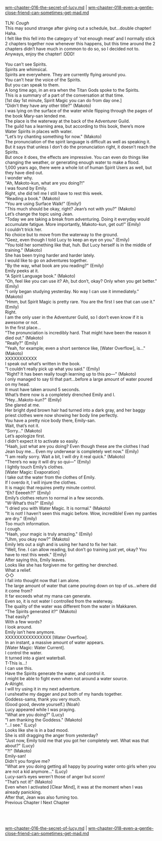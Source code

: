 [wm-chapter-016-the-secret-of-lucy.md](./wm-chapter-016-the-secret-of-lucy.md) | [wm-chapter-018-even-a-gentle-close-friend-can-sometimes-get-mad.md](./wm-chapter-018-even-a-gentle-close-friend-can-sometimes-get-mad.md) <br/>
<br/>
TLN: *Cough*<br/>
This may sound strange after giving out a schedule, but…double chapter! Haha.<br/>
I felt like this fell into the category of ‘not enough meat’ and I normally stick 2 chapters together now whenever this happens, but this time around the 2 chapters didn’t have much in common to do so, so I decided not to.<br/>
Anyways, enjoy the chapter! :DDD!<br/>
<br/>
You can’t see Spirits.<br/>
Spirits are whimsical.<br/>
Spirits are everywhere. They are currently flying around you.<br/>
You can’t hear the voice of the Spirits.<br/>
But you can speak to them.<br/>
A long time ago, in an era when the Titan Gods spoke to the Spirits. <br/>
This is a summary of a part of the conversation at that time. <br/>
[1st day 1st minute, Spirit Magic you can do from day one.]<br/>
"Didn’t they have any other title?" (Makoto) <br/>
I was lying on the surface of the water while flipping through the pages of the book Mary-san lended me. <br/>
The place is the waterway at the back of the Adventurer Guild.<br/>
The guild has a learning area, but according to this book, there’s more Water Spirits in places with water.<br/>
"Let’s try chanting something for now." (Makoto) <br/>
The pronunciation of the spirit language is difficult as well as speaking it. <br/>
But it says that unless I don’t do the pronunciation right, it doesn’t reach the Spirits. <br/>
But once it does, the effects are impressive. You can even do things like changing the weather, or generating enough water to make a flood.<br/>
1,000 years ago, there were a whole lot of human Spirit Users as well, but they have died out. <br/>
I wonder why. <br/>
"Ah, Makoto-kun, what are you doing?!" <br/>
I was found by Emily. <br/>
Right, she did tell me I still have to rest this week.<br/>
"Reading a book." (Makoto) <br/>
"You are using Surface Walk!" (Emily!) <br/>
"This much should be okay, right? Jean’s not with you?" (Makoto) <br/>
Let’s change the topic using Jean. <br/>
"Today we are taking a break from adventuring. Doing it everyday would accumulate fatigue. More importantly, Makoto-kun, get out!" (Emily)<br/>
I couldn’t trick her.<br/>
No choice but to move from the waterway to the ground.<br/>
"Geez, even though I told Lucy to keep an eye on you." (Emily)<br/>
"You told her something like that, huh. But Lucy herself is in the middle of training." (Makoto)<br/>
She has been trying harder and harder lately.<br/>
I would like to go on adventures together.<br/>
"By the way, what book are you reading?" (Emily)<br/>
Emily peeks at it.<br/>
"A Spirit Language book." (Makoto)<br/>
"Oh, feel like you can use it? Ah, but don’t, okay? Only when you get better." (Emily)<br/>
"I only began studying yesterday. No way I can use it immediately." (Makoto)<br/>
"Hmm, but Spirit Magic is pretty rare. You are the first I see that can use it." (Emily)<br/>
Right. <br/>
I am the only user in the Adventurer Guild, so I don’t even know if it is awesome or not.<br/>
In the first place…<br/>
"The pronunciation is incredibly hard. That might have been the reason it died out." (Makoto)<br/>
"Really?" (Emily)<br/>
"Yeah, for example; even a short sentence like, [Water Overflow], is…" (Makoto)<br/>
XXXXXXXXXXX<br/>
I speak out what’s written in the book.<br/>
"I couldn’t really pick up what you said." (Emily)<br/>
"Right? It has been really tough learning up to this po—" (Makoto)<br/>
I only managed to say til that part…before a large amount of water poured on my head.<br/>
It must have taken around 5 seconds.<br/>
What’s there now is a completely drenched Emily and I.<br/>
"Hey…Makoto-kun?" (Emily)<br/>
She glared at me.<br/>
Her bright dyed brown hair had turned into a dark gray, and her baggy priest clothes were now showing her body line perfectly.<br/>
You have a pretty nice body there, Emily-san.<br/>
Wait, that’s not it.<br/>
"Sorry…" (Makoto)<br/>
Let’s apologize first.<br/>
I didn’t expect it to activate so easily.<br/>
"Haah, just what are you doing? Even though these are the clothes I had Jean buy me… Even my underwear is completely wet now." (Emily)<br/>
"I am really sorry. Wait a bit, I will dry it real quick." (Makoto)<br/>
"There’s no way it will dry so qui—" (Emily)<br/>
I lightly touch Emily’s clothes.<br/>
[Water Magic: Evaporation]<br/>
I take out the water from the clothes of Emily.<br/>
If I overdo it, I will injure the clothes.<br/>
It is magic that requires pretty minute control.<br/>
"Eh? Eeeeeh?!" (Emily)<br/>
Emily’s clothes return to normal in a few seconds.<br/>
"W-What’s this?" (Emily)<br/>
"I dried you with Water Magic. It is normal." (Makoto)<br/>
"It is not! I haven’t seen this magic before. Wow, incredible! Even my panties are dry." (Emily)<br/>
Too much information.<br/>
I cough.<br/>
"Haah, your magic is truly amazing." (Emily)<br/>
"Uhm, you okay now?" (Makoto)<br/>
Emily lets out a sigh and is using her hand to fix her hair. <br/>
"Well, fine. I can allow reading, but don’t go training just yet, okay? You have to rest this week." (Emily)<br/>
After saying this, Emily leaves.<br/>
Looks like she has forgiven me for getting her drenched.<br/>
What a relief.<br/>
◇◇<br/>
I fall into thought now that I am alone.<br/>
The large amount of water that came pouring down on top of us…where did it come from?<br/>
It far exceeds what my mana can generate. <br/>
Even so, it is not water I controlled from the waterway.<br/>
The quality of the water was different from the water in Makkaren.<br/>
"The Spirits generated it?" (Makoto)<br/>
That easily?<br/>
With a few words?<br/>
I look around.<br/>
Emily isn’t here anymore.<br/>
XXXXXXXXXXXXXXXX [Water Overflow].<br/>
In an instant, a massive amount of water appears.<br/>
[Water Magic: Water Current].<br/>
I control the water.<br/>
It turned into a giant waterball.<br/>
T-This is…! <br/>
I can use this.<br/>
Have the Spirits generate the water, and control it.<br/>
I might be able to fight even when not around a water source.<br/>
A-Alright.<br/>
I will try using it in my next adventure.<br/>
I unsheathe my dagger and put both of my hands together.<br/>
Goddess-sama, thank you very much.<br/>
(Good good, devote yourself.) (Noah)<br/>
Lucy appeared while I was praying.<br/>
"What are you doing?" (Lucy)<br/>
"I am thanking the Goddess." (Makoto)<br/>
"…I see." (Lucy)<br/>
Looks like she is in a bad mood. <br/>
She is still dragging the anger from yesterday?<br/>
"Just now, Emily told me that you got her completely wet. What was that about?" (Lucy)<br/>
"?!" (Makoto)<br/>
Emily-san! <br/>
Didn’t you forgive me?<br/>
"What are you doing getting all happy by pouring water onto girls when you are not a kid anymore…" (Lucy)<br/>
Lucy-san’s eyes weren’t those of anger but scorn!<br/>
"That’s not it!" (Makoto)<br/>
Even when I activated [Clear Mind], it was at the moment when I was already panicking.<br/>
After that, Jean was also fuming too.<br/>
Previous Chapter l Next Chapter<br/>
 <br/>
<br/>
<br/> <br/>
[wm-chapter-016-the-secret-of-lucy.md](./wm-chapter-016-the-secret-of-lucy.md) | [wm-chapter-018-even-a-gentle-close-friend-can-sometimes-get-mad.md](./wm-chapter-018-even-a-gentle-close-friend-can-sometimes-get-mad.md) <br/>
